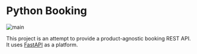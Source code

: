 # Python Booking

![main](https://github.com/bidossessi/python-booking/actions/workflows/tests.yml/badge.svg?branch=main)


This project is an attempt to provide a product-agnostic booking REST API.
It uses [FastAPI](https://fastapi.tiangolo.com/) as a platform.